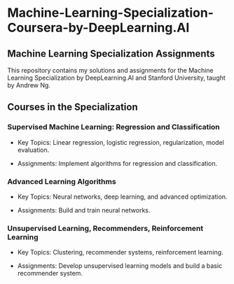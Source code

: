 # Machine-Learning-Specialization-Coursera-by-DeepLearning.AI
## Machine Learning Specialization Assignments

This repository contains my solutions and assignments for the Machine Learning Specialization by DeepLearning.AI and Stanford University, taught by Andrew Ng.

## Courses in the Specialization

### Supervised Machine Learning: Regression and Classification

- Key Topics: Linear regression, logistic regression, regularization, model evaluation.

- Assignments: Implement algorithms for regression and classification.

### Advanced Learning Algorithms

- Key Topics: Neural networks, deep learning, and advanced optimization.

- Assignments: Build and train neural networks.

### Unsupervised Learning, Recommenders, Reinforcement Learning

- Key Topics: Clustering, recommender systems, reinforcement learning.

- Assignments: Develop unsupervised learning models and build a basic recommender system.

